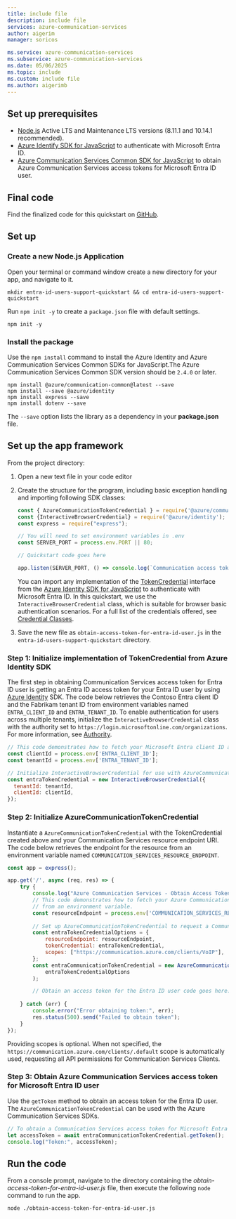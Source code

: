 ```yaml
---
title: include file
description: include file
services: azure-communication-services
author: aigerim
manager: soricos

ms.service: azure-communication-services
ms.subservice: azure-communication-services
ms.date: 05/06/2025
ms.topic: include
ms.custom: include file
ms.author: aigerimb
---
```


## Set up prerequisites

- [Node.js](https://nodejs.org/) Active LTS and Maintenance LTS versions (8.11.1 and 10.14.1 recommended).
- [Azure Identify SDK for JavaScript](https://www.npmjs.com/package/@azure/identity) to authenticate with Microsoft Entra ID.
- [Azure Communication Services Common SDK for JavaScript](https://www.npmjs.com/package/@azure/communication-common) to obtain Azure Communication Services access tokens for Microsoft Entra ID user.

## Final code
Find the finalized code for this quickstart on [GitHub](https://github.com/Azure-Samples/communication-services-javascript-quickstarts/tree/main/entra-id-users-support-quickstart).

## Set up

### Create a new Node.js Application

Open your terminal or command window create a new directory for your app, and navigate to it.

```console
mkdir entra-id-users-support-quickstart && cd entra-id-users-support-quickstart
```

Run `npm init -y` to create a `package.json` file with default settings.

```console
npm init -y
```

### Install the package

Use the `npm install` command to install the Azure Identity and Azure Communication Services Common SDKs for JavaScript.The Azure Communication Services Common SDK version should be `2.4.0` or later.

```console
npm install @azure/communication-common@latest --save
npm install --save @azure/identity
npm install express --save
npm install dotenv --save
```

The `--save` option lists the library as a dependency in your **package.json** file.

## Set up the app framework

From the project directory:

1. Open a new text file in your code editor
1. Create the structure for the program, including basic exception handling and importing following SDK classes:

    ```javascript
    const { AzureCommunicationTokenCredential } = require('@azure/communication-common');    
    const {InteractiveBrowserCredential} = require('@azure/identity');
    const express = require("express");

    // You will need to set environment variables in .env
    const SERVER_PORT = process.env.PORT || 80;

    // Quickstart code goes here

    app.listen(SERVER_PORT, () => console.log(`Communication access token application started on ${SERVER_PORT}!`))
    ```

    You can import any implementation of the [TokenCredential](/javascript/api/%40azure/core-auth/tokencredential) interface from the [Azure Identity SDK for JavaScript](https://www.npmjs.com/package/@azure/identity) to authenticate with Microsoft Entra ID. In this quickstart, we use the `InteractiveBrowserCredential` class, which is suitable for browser basic authentication scenarios. For a full list of the credentials offered, see [Credential Classes](/javascript/api/overview/azure/identity-readme?view=azure-node-latest#credential-classes).

1. Save the new file as `obtain-access-token-for-entra-id-user.js` in the `entra-id-users-support-quickstart` directory.

<a name='step-1-obtain-entra-user-token-via-the-identity-library'></a>

### Step 1: Initialize implementation of TokenCredential from Azure Identity SDK

The first step in obtaining Communication Services access token for Entra ID user is getting  an Entra ID access token for your Entra ID user by using [Azure Identity](/javascript/api/overview/azure/identity-readme) SDK. The code below retrieves the Contoso Entra client ID and the Fabrikam tenant ID from environment variables named `ENTRA_CLIENT_ID` and `ENTRA_TENANT_ID`. To enable authentication for users across multiple tenants, initialize the `InteractiveBrowserCredential` class with the authority set to `https://login.microsoftonline.com/organizations`. For more information, see [Authority](/entra/identity-platform/msal-client-application-configuration#authority).

```javascript
// This code demonstrates how to fetch your Microsoft Entra client ID and tenant ID from environment variables.
const clientId = process.env['ENTRA_CLIENT_ID'];
const tenantId = process.env['ENTRA_TENANT_ID'];

// Initialize InteractiveBrowserCredential for use with AzureCommunicationTokenCredential.
const entraTokenCredential = new InteractiveBrowserCredential({
  tenantId: tenantId,
  clientId: clientId,
});
```

### Step 2: Initialize AzureCommunicationTokenCredential

Instantiate a `AzureCommunicationTokenCredential` with the TokenCredential created above and your Communication Services resource endpoint URI. The code below retrieves the endpoint for the resource from an environment variable named `COMMUNICATION_SERVICES_RESOURCE_ENDPOINT`.

```javascript
const app = express();

app.get('/', async (req, res) => {
    try {
        console.log("Azure Communication Services - Obtain Access Token for Entra ID User Quickstart");
        // This code demonstrates how to fetch your Azure Communication Services resource endpoint URI
        // from an environment variable.
        const resourceEndpoint = process.env['COMMUNICATION_SERVICES_RESOURCE_ENDPOINT'];
        
        // Set up AzureCommunicationTokenCredential to request a Communication Services access token for a Microsoft Entra ID user.
        const entraTokenCredentialOptions = {
            resourceEndpoint: resourceEndpoint,
            tokenCredential: entraTokenCredential,
            scopes: ["https://communication.azure.com/clients/VoIP"],
        };
        const entraCommunicationTokenCredential = new AzureCommunicationTokenCredential(
            entraTokenCredentialOptions
        );

        // Obtain an access token for the Entra ID user code goes here.
        
    } catch (err) {
        console.error("Error obtaining token:", err);
        res.status(500).send("Failed to obtain token");
    }
});
```
Providing scopes is optional. When not specified, the `https://communication.azure.com/clients/.default` scope is automatically used, requesting all API permissions for Communication Services Clients.

<a name='step-3-obtain-acs-access-token-of-the-entra-id-user'></a>

### Step 3: Obtain Azure Communication Services access token for Microsoft Entra ID user

Use the `getToken` method to obtain an access token for the Entra ID user. The `AzureCommunicationTokenCredential` can be used with the Azure Communication Services SDKs.

```javascript
// To obtain a Communication Services access token for Microsoft Entra ID call getToken() function.
let accessToken = await entraCommunicationTokenCredential.getToken();
console.log("Token:", accessToken);
```

## Run the code

From a console prompt, navigate to the directory containing the *obtain-access-token-for-entra-id-user.js* file, then execute the following `node` command to run the app.

```console
node ./obtain-access-token-for-entra-id-user.js
```

